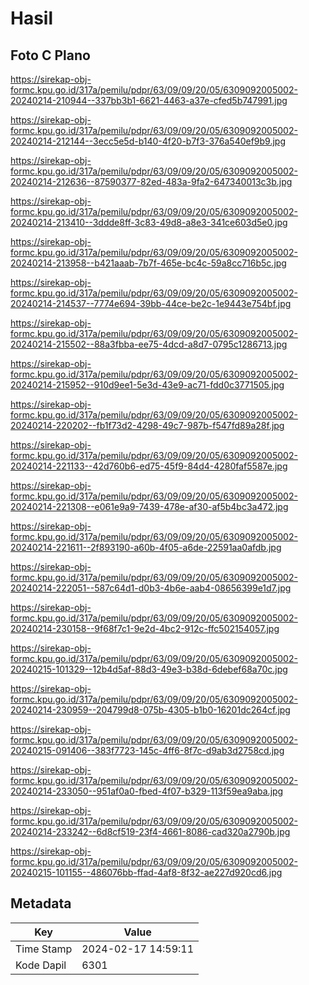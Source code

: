 # Hasil

## Foto C Plano

https://sirekap-obj-formc.kpu.go.id/317a/pemilu/pdpr/63/09/09/20/05/6309092005002-20240214-210944--337bb3b1-6621-4463-a37e-cfed5b747991.jpg

https://sirekap-obj-formc.kpu.go.id/317a/pemilu/pdpr/63/09/09/20/05/6309092005002-20240214-212144--3ecc5e5d-b140-4f20-b7f3-376a540ef9b9.jpg

https://sirekap-obj-formc.kpu.go.id/317a/pemilu/pdpr/63/09/09/20/05/6309092005002-20240214-212636--87590377-82ed-483a-9fa2-647340013c3b.jpg

https://sirekap-obj-formc.kpu.go.id/317a/pemilu/pdpr/63/09/09/20/05/6309092005002-20240214-213410--3ddde8ff-3c83-49d8-a8e3-341ce603d5e0.jpg

https://sirekap-obj-formc.kpu.go.id/317a/pemilu/pdpr/63/09/09/20/05/6309092005002-20240214-213958--b421aaab-7b7f-465e-bc4c-59a8cc716b5c.jpg

https://sirekap-obj-formc.kpu.go.id/317a/pemilu/pdpr/63/09/09/20/05/6309092005002-20240214-214537--7774e694-39bb-44ce-be2c-1e9443e754bf.jpg

https://sirekap-obj-formc.kpu.go.id/317a/pemilu/pdpr/63/09/09/20/05/6309092005002-20240214-215502--88a3fbba-ee75-4dcd-a8d7-0795c1286713.jpg

https://sirekap-obj-formc.kpu.go.id/317a/pemilu/pdpr/63/09/09/20/05/6309092005002-20240214-215952--910d9ee1-5e3d-43e9-ac71-fdd0c3771505.jpg

https://sirekap-obj-formc.kpu.go.id/317a/pemilu/pdpr/63/09/09/20/05/6309092005002-20240214-220202--fb1f73d2-4298-49c7-987b-f547fd89a28f.jpg

https://sirekap-obj-formc.kpu.go.id/317a/pemilu/pdpr/63/09/09/20/05/6309092005002-20240214-221133--42d760b6-ed75-45f9-84d4-4280faf5587e.jpg

https://sirekap-obj-formc.kpu.go.id/317a/pemilu/pdpr/63/09/09/20/05/6309092005002-20240214-221308--e061e9a9-7439-478e-af30-af5b4bc3a472.jpg

https://sirekap-obj-formc.kpu.go.id/317a/pemilu/pdpr/63/09/09/20/05/6309092005002-20240214-221611--2f893190-a60b-4f05-a6de-22591aa0afdb.jpg

https://sirekap-obj-formc.kpu.go.id/317a/pemilu/pdpr/63/09/09/20/05/6309092005002-20240214-222051--587c64d1-d0b3-4b6e-aab4-08656399e1d7.jpg

https://sirekap-obj-formc.kpu.go.id/317a/pemilu/pdpr/63/09/09/20/05/6309092005002-20240214-230158--9f68f7c1-9e2d-4bc2-912c-ffc502154057.jpg

https://sirekap-obj-formc.kpu.go.id/317a/pemilu/pdpr/63/09/09/20/05/6309092005002-20240215-101329--12b4d5af-88d3-49e3-b38d-6debef68a70c.jpg

https://sirekap-obj-formc.kpu.go.id/317a/pemilu/pdpr/63/09/09/20/05/6309092005002-20240214-230959--204799d8-075b-4305-b1b0-16201dc264cf.jpg

https://sirekap-obj-formc.kpu.go.id/317a/pemilu/pdpr/63/09/09/20/05/6309092005002-20240215-091406--383f7723-145c-4ff6-8f7c-d9ab3d2758cd.jpg

https://sirekap-obj-formc.kpu.go.id/317a/pemilu/pdpr/63/09/09/20/05/6309092005002-20240214-233050--951af0a0-fbed-4f07-b329-113f59ea9aba.jpg

https://sirekap-obj-formc.kpu.go.id/317a/pemilu/pdpr/63/09/09/20/05/6309092005002-20240214-233242--6d8cf519-23f4-4661-8086-cad320a2790b.jpg

https://sirekap-obj-formc.kpu.go.id/317a/pemilu/pdpr/63/09/09/20/05/6309092005002-20240215-101155--486076bb-ffad-4af8-8f32-ae227d920cd6.jpg


## Metadata

| Key        | Value               |
| ---------- | ------------------- |
| Time Stamp | 2024-02-17 14:59:11 |
| Kode Dapil | 6301                |



